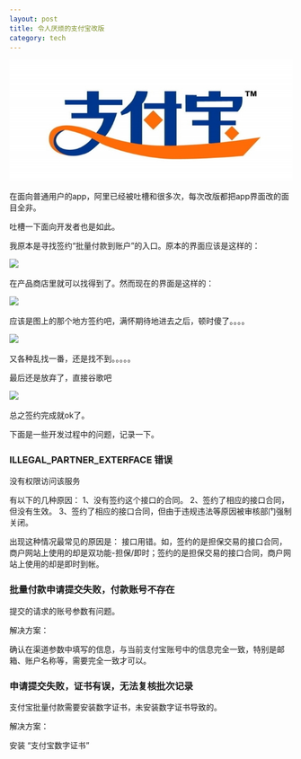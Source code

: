 ```yaml
---
layout: post
title: 令人厌烦的支付宝改版
category: tech
---
```


![](/assets/img/alipay.jpg)

在面向普通用户的app，阿里已经被吐槽和很多次，每次改版都把app界面改的面目全非。

吐槽一下面向开发者也是如此。

我原本是寻找签约“批量付款到账户”的入口。原本的界面应该是这样的：

![](http://7vigrt.com1.z0.glb.clouddn.com/blog/pic/201704/210945_BS65_163506.jpg)

在产品商店里就可以找得到了。然而现在的界面是这样的：

![](http://7vigrt.com1.z0.glb.clouddn.com/blog/pic/201704/20170406153119.jpg)

应该是图上的那个地方签约吧，满怀期待地进去之后，顿时傻了。。。。

![](http://7vigrt.com1.z0.glb.clouddn.com/blog/pic/201704/20170406155236.jpg)

又各种乱找一番，还是找不到。。。。。

最后还是放弃了，直接谷歌吧

![](http://7vigrt.com1.z0.glb.clouddn.com/blog/pic/201704/20170406105843.png)

总之签约完成就ok了。

下面是一些开发过程中的问题，记录一下。

### ILLEGAL_PARTNER_EXTERFACE 错误

没有权限访问该服务 

有以下的几种原因： 
1、没有签约这个接口的合同。 
2、签约了相应的接口合同，但没有生效。 
3、签约了相应的接口合同，但由于违规违法等原因被审核部门强制关闭。

出现这种情况最常见的原因是： 
接口用错。如，签约的是担保交易的接口合同，商户网站上使用的却是双功能-担保/即时；签约的是担保交易的接口合同，商户网站上使用的却是即时到帐。 


### 批量付款申请提交失败，付款账号不存在

提交的请求的账号参数有问题。

解决方案：

确认在渠道参数中填写的信息，与当前支付宝账号中的信息完全一致，特别是邮箱、账户名称等，需要完全一致才可以。

### 申请提交失败，证书有误，无法复核批次记录

支付宝批量付款需要安装数字证书，未安装数字证书导致的。

解决方案：

安装 “支付宝数字证书”
